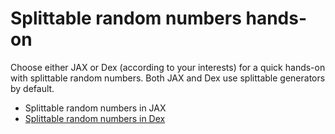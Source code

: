 # Splittable random numbers hands-on

Choose either JAX or Dex (according to your interests) for a quick hands-on with splittable random numbers. Both JAX and Dex use splittable generators by default.

* Splittable random numbers in JAX
* [Splittable random numbers in Dex](https://darrenjw.github.io/fp-ssc-course/DexRandom.html)


